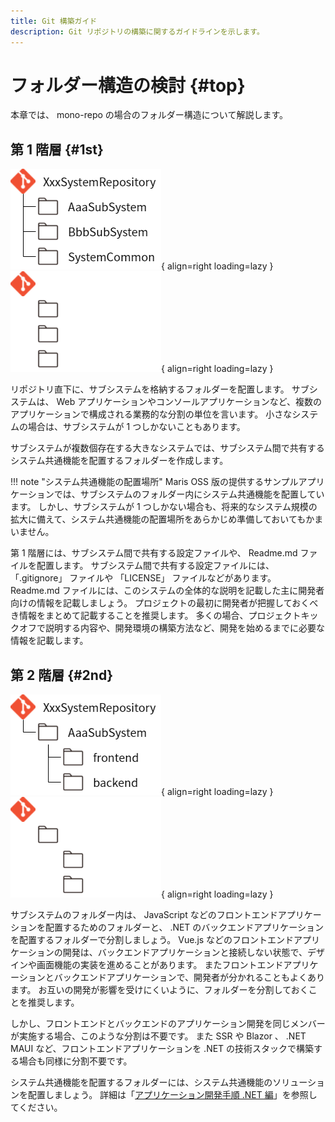 ```yaml
---
title: Git 構築ガイド
description: Git リポジトリの構築に関するガイドラインを示します。
---
```

# フォルダー構造の検討 {#top}

本章では、 mono-repo の場合のフォルダー構造について解説します。

## 第 1 階層 {#1st}

![mono-repo の第 1 階層構造例](../../images/guidebooks/git/mono-repo-structure-light.png#only-light){ align=right loading=lazy }
![mono-repo の第 1 階層構造例](../../images/guidebooks/git/mono-repo-structure-dark.png#only-dark){ align=right loading=lazy }

リポジトリ直下に、サブシステムを格納するフォルダーを配置します。
サブシステムは、 Web アプリケーションやコンソールアプリケーションなど、複数のアプリケーションで構成される業務的な分割の単位を言います。
小さなシステムの場合は、サブシステムが 1 つしかないこともあります。

サブシステムが複数個存在する大きなシステムでは、サブシステム間で共有するシステム共通機能を配置するフォルダーを作成します。

!!! note "システム共通機能の配置場所"
    Maris OSS 版の提供するサンプルアプリケーションでは、サブシステムのフォルダー内にシステム共通機能を配置しています。
    しかし、サブシステムが 1 つしかない場合も、将来的なシステム規模の拡大に備えて、システム共通機能の配置場所をあらかじめ準備しておいてもかまいません。

第 1 階層には、サブシステム間で共有する設定ファイルや、 Readme.md ファイルを配置します。
サブシステム間で共有する設定ファイルには、 「.gitignore」 ファイルや 「LICENSE」 ファイルなどがあります。
Readme.md ファイルには、このシステムの全体的な説明を記載した主に開発者向けの情報を記載しましょう。
プロジェクトの最初に開発者が把握しておくべき情報をまとめて記載することを推奨します。
多くの場合、プロジェクトキックオフで説明する内容や、開発環境の構築方法など、開発を始めるまでに必要な情報を記載します。

## 第 2 階層 {#2nd}

![mono-repo の第 2 階層構造例](../../images/guidebooks/git/mono-repo-structure-2nd-subsystem-light.png#only-light){ align=right loading=lazy }
![mono-repo の第 2 階層構造例](../../images/guidebooks/git/mono-repo-structure-2nd-subsystem-dark.png#only-dark){ align=right loading=lazy }

サブシステムのフォルダー内は、 JavaScript などのフロントエンドアプリケーションを配置するためのフォルダーと、 .NET のバックエンドアプリケーションを配置するフォルダーで分割しましょう。
Vue.js などのフロントエンドアプリケーションの開発は、バックエンドアプリケーションと接続しない状態で、デザインや画面機能の実装を進めることがあります。
またフロントエンドアプリケーションとバックエンドアプリケーションで、開発者が分かれることもよくあります。
お互いの開発が影響を受けにくいように、フォルダーを分割しておくことを推奨します。

しかし、フロントエンドとバックエンドのアプリケーション開発を同じメンバーが実施する場合、このような分割は不要です。
また SSR や Blazor 、 .NET MAUI など、フロントエンドアプリケーションを .NET の技術スタックで構築する場合も同様に分割不要です。

システム共通機能を配置するフォルダーには、システム共通機能のソリューションを配置しましょう。
詳細は「[アプリケーション開発手順 .NET 編](../how-to-develop/dotnet/index.md)」を参照してください。
